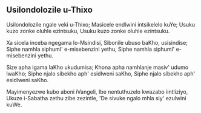 ## Usilondolozile u-Thixo

Usilondolozile ngale veki u-Thixo;
Masicele endlwini intsikelelo kuYe;
Usuku kuzo zonke oluhle ezintsuku,
Usuku kuzo zonke oluhle ezintsuku.

Xa sicela inceba ngegama lo-Msindisi,
Sibonile ubuso baKho, usisindise;
Siphe namhla siphuml' e-misebenzini yethu,
Siphe namhla siphuml' e-misebenzini yethu.

Size apha igama laKho ukudumisa;
Khona apha namhlanje masiv' udumo lwaKho;
Siphe njalo sibekho aph' esidlweni saKho,
Siphe njalo sibekho aph' esidlweni saKho.

Mayimenyezwe kubo aboni iVangeli,
Ibe nentuthuzelo kwazabo iintliziyo,
Ukuze i-Sabatha zethu zibe zezintle,
'De sivuke ngalo mhla siy' ezulwini kuWe.

